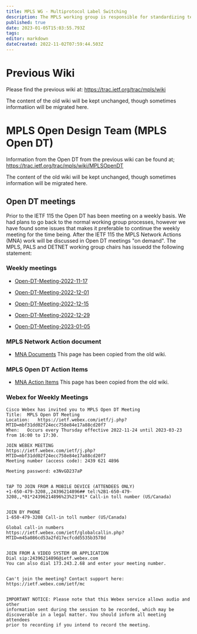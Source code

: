 ```yaml
---
title: MPLS WG - Multiprotocol Label Switching
description: The MPLS working group is responsible for standardizing technology for label switching and for the implementation of label-switched paths over packet based link-level technologies.
published: true
date: 2023-01-05T15:03:55.793Z
tags: 
editor: markdown
dateCreated: 2022-11-02T07:59:44.503Z
---
```


# Previous Wiki
Please find the previous wiki at:
https://trac.ietf.org/trac/mpls/wiki

The content of the old wiki will be kept unchanged, though sometimes informatiion will be migrated here.

# MPLS Open Design Team (MPLS Open DT)
Information from the Open DT from the previous wiki can be found at;
https://trac.ietf.org/trac/mpls/wiki/MPLSOpenDT

The content of the old wiki will be kept unchanged, though sometimes information will be migrated here.

## Open DT meetings
Prior to the IETF 115 the  Open DT has been meeting on a weekly basis. We had plans to go back to the normal working group processes, however we have found some issues that makes it preferable to continue the weekly meeting for the time being. After the IETF 115 the MPLS Network Actions (MNA) work will be discussed in Open DT meetings "on demand". The MPLS, PALS and DETNET working group chairs has issuedd the following statement:

### Weekly meetings
- [Open-DT-Meeting-2022-11-17](/group/mpls/2022-11-17)
       
- [Open-DT-Meeting-2022-12-01](/group/mpls/2022-12-01)

- [Open-DT-Meeting-2022-12-15](/group/mpls/2022-12-15)

- [Open-DT-Meeting-2022-12-29](/group/mpls/2022-12-29)

- [Open-DT-Meeting-2023-01-05](/group/mpls/2023-01-05)

### MPLS Network Action document
- [MNA Documents](/group/mpls/MNA-docs)
This page has been copied from the old wiki.

### MPLS Open DT Action Items

- [MNA Action Items](/group/mpls/MNA-action-items)
This page has been copied from the old wiki.

### Webex for Weekly Meetings

```
Cisco Webex has invited you to MPLS Open DT Meeting
Title: 	MPLS Open DT Meeting
Location: 	https://ietf.webex.com/ietf/j.php?MTID=mbf31dd02f24ecc758e84e17a88cd20f7
When: 	Occurs every Thursday effective 2022-11-24 until 2023-03-23 from 16:00 to 17:30.

JOIN WEBEX MEETING
https://ietf.webex.com/ietf/j.php?MTID=mbf31dd02f24ecc758e84e17a88cd20f7
Meeting number (access code): 2439 621 4896

Meeting password: e3NvGD237aP


TAP TO JOIN FROM A MOBILE DEVICE (ATTENDEES ONLY)
+1-650-479-3208,,24396214896## tel:%2B1-650-479-3208,,*01*24396214896%23%23*01* Call-in toll number (US/Canada)


JOIN BY PHONE
1-650-479-3208 Call-in toll number (US/Canada)

Global call-in numbers
https://ietf.webex.com/ietf/globalcallin.php?MTID=m45a086cd53a2fd17ecfcdd5535b3578d


JOIN FROM A VIDEO SYSTEM OR APPLICATION
Dial sip:24396214896@ietf.webex.com
You can also dial 173.243.2.68 and enter your meeting number.


Can't join the meeting? Contact support here:
https://ietf.webex.com/ietf/mc


IMPORTANT NOTICE: Please note that this Webex service allows audio and other
information sent during the session to be recorded, which may be 
discoverable in a legal matter. You should inform all meeting attendees 
prior to recording if you intend to record the meeting.

```